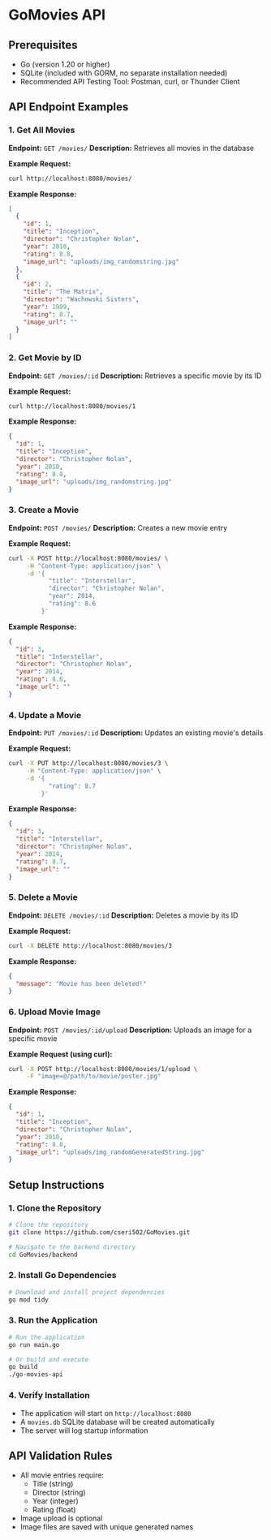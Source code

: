 # GoMovies API

## Prerequisites
- Go (version 1.20 or higher)
- SQLite (included with GORM, no separate installation needed)
- Recommended API Testing Tool: Postman, curl, or Thunder Client

## API Endpoint Examples

### 1. Get All Movies
**Endpoint:** `GET /movies/`
**Description:** Retrieves all movies in the database

**Example Request:**
```bash
curl http://localhost:8080/movies/
```

**Example Response:**
```json
[
  {
    "id": 1,
    "title": "Inception",
    "director": "Christopher Nolan",
    "year": 2010,
    "rating": 8.8,
    "image_url": "uploads/img_randomstring.jpg"
  },
  {
    "id": 2,
    "title": "The Matrix",
    "director": "Wachowski Sisters",
    "year": 1999,
    "rating": 8.7,
    "image_url": ""
  }
]
```

### 2. Get Movie by ID
**Endpoint:** `GET /movies/:id`
**Description:** Retrieves a specific movie by its ID

**Example Request:**
```bash
curl http://localhost:8080/movies/1
```

**Example Response:**
```json
{
  "id": 1,
  "title": "Inception",
  "director": "Christopher Nolan", 
  "year": 2010,
  "rating": 8.8,
  "image_url": "uploads/img_randomstring.jpg"
}
```

### 3. Create a Movie
**Endpoint:** `POST /movies/`
**Description:** Creates a new movie entry

**Example Request:**
```bash
curl -X POST http://localhost:8080/movies/ \
     -H "Content-Type: application/json" \
     -d '{
           "title": "Interstellar",
           "director": "Christopher Nolan",
           "year": 2014,
           "rating": 8.6
         }'
```

**Example Response:**
```json
{
  "id": 3,
  "title": "Interstellar",
  "director": "Christopher Nolan",
  "year": 2014,
  "rating": 8.6,
  "image_url": ""
}
```

### 4. Update a Movie
**Endpoint:** `PUT /movies/:id`
**Description:** Updates an existing movie's details

**Example Request:**
```bash
curl -X PUT http://localhost:8080/movies/3 \
     -H "Content-Type: application/json" \
     -d '{
           "rating": 8.7
         }'
```

**Example Response:**
```json
{
  "id": 3,
  "title": "Interstellar",
  "director": "Christopher Nolan",
  "year": 2014,
  "rating": 8.7,
  "image_url": ""
}
```

### 5. Delete a Movie
**Endpoint:** `DELETE /movies/:id`
**Description:** Deletes a movie by its ID

**Example Request:**
```bash
curl -X DELETE http://localhost:8080/movies/3
```

**Example Response:**
```json
{
  "message": "Movie has been deleted!"
}
```

### 6. Upload Movie Image
**Endpoint:** `POST /movies/:id/upload`
**Description:** Uploads an image for a specific movie

**Example Request (using curl):**
```bash
curl -X POST http://localhost:8080/movies/1/upload \
     -F "image=@/path/to/movie/poster.jpg"
```

**Example Response:**
```json
{
  "id": 1,
  "title": "Inception",
  "director": "Christopher Nolan",
  "year": 2010,
  "rating": 8.8,
  "image_url": "uploads/img_randomGeneratedString.jpg"
}
```

## Setup Instructions
### 1. Clone the Repository
```bash
# Clone the repository
git clone https://github.com/cseri502/GoMovies.git

# Navigate to the backend directory
cd GoMovies/backend
```

### 2. Install Go Dependencies
```bash
# Download and install project dependencies
go mod tidy
```

### 3. Run the Application
```bash
# Run the application
go run main.go

# Or build and execute
go build
./go-movies-api
```

### 4. Verify Installation
- The application will start on `http://localhost:8080`
- A `movies.db` SQLite database will be created automatically
- The server will log startup information

## API Validation Rules
- All movie entries require:
  - Title (string)
  - Director (string)
  - Year (integer)
  - Rating (float)
- Image upload is optional
- Image files are saved with unique generated names
